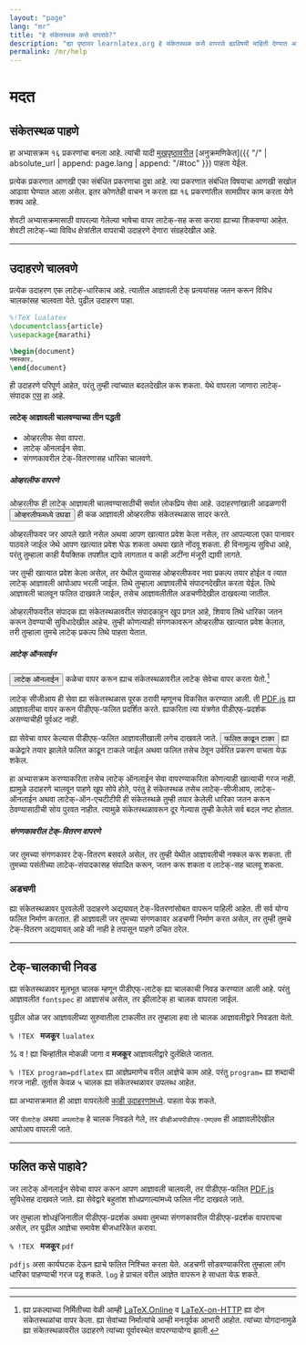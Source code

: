 ```yaml
---
layout: "page"
lang: "mr"
title: "हे संकेतस्थळ कसे वापरावे?"
description: "ह्या पृष्ठावर learnlatex.org हे संकेतस्थळ कसेे वापरावे ह्याविषयी माहिती देण्यात आली आहे."
permalink: /mr/help
---
```


# मदत

## संकेतस्थळ पाहणे

हा अभ्यासक्रम १६ प्रकरणांचा बनला आहे. त्यांची यादी [मुखपृष्ठावरील](./) [अनुक्रमणिकेत]({{ "/"
| absolute_url | append: page.lang | append: "/#toc" }}) पाहता येईल. 

प्रत्येक प्रकरणात आणखी एका संबंधित प्रकरणाचा दुवा आहे. त्या प्रकरणात संबंधित विषयाचा आणखी
सखोल आढावा घेण्यात आला असेल. इतर कोणतेही वाचन न करता ह्या १६ प्रकरणांतील सामग्रीवर काम
करता येणे शक्य आहे.

शेवटी अभ्यासक्रमासाठी वापरल्या गेलेल्या भाषेचा वापर लाटेक्-सह कसा करावा ह्याच्या शिकवण्या
आहेत. शेवटी लाटेक्-च्या विविध क्षेत्रांतील वापराची उदाहरणे देणारा संग्रहदेखील आहे.

---

## उदाहरणे चालवणे

प्रत्येक उदाहरण एक लाटेक्-धारिकाच आहे. त्यातील आज्ञावली टेक् प्रत्ययांसह जतन करून विविध
चालकांसह चालवता येते. पुढील उदाहरण पाहा.

```latex
%!TeX lualatex
\documentclass{article}
\usepackage{marathi}

\begin{document}
नमस्कार.
\end{document}
```

ही उदाहरणे परिपूर्ण आहेत, परंतु तुम्ही त्यांच्यात बदलदेखील करू शकता.  येथे वापरला जाणारा
लाटेक्-संपादक [एस](https://ace.c9.io/) हा आहे.

#### लाटेक् आज्ञावली चालवण्याच्या तीन पद्धती

* ओव्हरलीफ सेवा वापरा.
* लाटेक् ऑनलाईन सेवा.
* संगणकावरील टेक्-वितरणासह धारिका चालवणे.

##### ओव्हरलीफ वापरणे

ओव्हरलीफ ही लाटेक् आज्ञावली चालवण्यासाठीची सर्वात लोकप्रिय सेवा आहे. उदाहरणांखाली आढळणारी
<button>ओव्हरलीफमध्ये उघडा</button> ही कळ आज्ञावली ओव्हरलीफ संकेतस्थळास सादर करते.

ओव्हरलीफवर जर आपले खाते नसेल अथवा आपण खात्यात प्रवेश केला नसेल, तर आपल्याला एका पानावर
पाठवले जाईल जेथे आपण खात्यात प्रवेश घेऊ शकता अथवा खाते नोंदवू शकता. ही विनामूल्य सुविधा आहे,
परंतु तुम्हाला काही वैयक्तिक तपशील द्यावे लागतात व काही अटींना मंजूरी द्यावी लागते.

जर तुम्ही खात्यात प्रवेश केला असेल, तर येथील दुव्यासह ओव्हरलीफवर नवा प्रकल्प तयार होईल व त्यात
लाटेक् आज्ञावली आपोआप भरली जाईल. तिथे तुम्हाला आज्ञावलीचे संपादनदेखील करता येईल. तिथे
आज्ञावली चालवून फलित दाखवले जाईल, तसेच आज्ञावलीतील अडचणीदेखील दाखवल्या जातील.

ओव्हरलीफवरील संपादक ह्या संकेतस्थळावरील संपादकाहून खूप प्रगत आहे, शिवाय तिथे धारिका जतन करून
ठेवण्याची सुविधादेखील आहेच. तुम्ही कोणत्याही संगणकावरून ओव्हरलीफ खात्यात प्रवेश केलात, तरी
तुम्हाला तुमचे लाटेक् प्रकल्प तिथे पाहता येतात.

##### लाटेक् ऑनलाईन

<button>लाटेक् ऑनलाईन</button> कळेचा वापर करून ह्याच संकेतस्थळावरील लाटेक् सेवेचा वापर करता
येतो.[^1]

लाटेक् सीजीआय ही सेवा ह्या संकेतस्थळास पूरक ठरावी म्हणूनच विकसित करण्यात आली. ती
[PDF.js](https://mozilla.github.io/pdf.js/) ह्या आज्ञावलीचा वापर करून पीडीएफ्-फलित
प्रदर्शित करते. ह्याकरिता त्या यंत्रणेत पीडीएफ्-प्रदर्शक असण्याचीही पूर्वअट नाही.

ह्या सेवेचा वापर केल्यास पीडीएफ्-फलित आज्ञावलीखाली लगेच दाखवले जाते. <button>फलित काढून
टाका</button> ह्या कळेद्वारे तयार झालेले फलित काढून टाकले जाईल अथवा फलित तसेच ठेवून उर्वरित
प्रकरण वाचता येऊ शकेल.

हा अभ्यासक्रम करण्याकरिता तसेच लाटेक् ऑनलाईन सेवा वापरण्याकरिता कोणत्याही खात्याची गरज
नाही. ह्यामुळे उदाहरणे चालवून पाहणे खूप सोपे होते, परंतु हे संकेतस्थळ तसेच लाटेक्-सीजीआय,
लाटेक्-ऑनलाईन अथवा लाटेक्-ऑन-एचटीटीपी ही संकेतस्थळे तुम्ही तयार केलेली धारिका जतन करून
ठेवण्यासाठीची सोय पुरवत नाहीत. त्यामुळे संकेतस्थळावरून दूर गेल्यास तुम्ही केलेले सर्व बदल नष्ट
होतात.

##### संगणकावरील टेक्-वितरण वापरणे

जर तुमच्या संगणकावर टेक्-वितरण बसवले असेल, तर तुम्ही येथील आज्ञावलीची नक्कल करू शकता. ती
तुमच्या पसंतीच्या लाटेक्-संपादकासह संपादित करून, जतन करू शकता व लाटेक्-सह चालवू शकता.
   
### अडचणी

ह्या संकेतस्थळावर पुरवलेली उदाहरणे अद्ययावत् टेक्-वितरणांसोबत वापरून पाहिली आहेत. ती सर्व योग्य
फलित निर्माण करतात. ही आज्ञावली जर तुमच्या संगणकावर अडचणी निर्माण करत असेल, तर तुम्ही तुमचे
टेक्-वितरण अद्ययावत् आहे की नाही हे तपासून पाहणे उचित ठरेल.

---

## टेक्-चालकाची निवड

ह्या संकेतस्थळावर मूलभूत चालक म्हणून पीडीएफ्-लाटेक् ह्या चालकाची निवड करण्यात आली आहे.  परंतु
आज्ञावलीत `fontspec` हा आज्ञासंच असेल, तर झीलाटेक् हा चालक वापरला जाईल.

पुढील ओळ जर आज्ञावलीच्या सुरुवातीला टाकलीत तर तुम्हाला हवा तो चालक आज्ञावलीद्वारे निवडता
येतो.

`% !TEX ` **मजकूर** `lualatex`

% व ! ह्या चिन्हांतील मोकळी जागा व **मजकूर** आज्ञावलीद्वारे दुर्लक्षिले जातात.

`% !TEX program=pdflatex` ह्या आज्ञेप्रमाणेच वरील आज्ञेचे काम आहे. परंतु `program=` ह्या
शब्दाची गरज नाही. तूर्तास केवळ ५ चालक ह्या संकेतस्थळावर उपलब्ध आहेत.

ह्या अभ्यासक्रमात ही आज्ञा वापरलेली [काही उदाहरणांमध्ये](more-14). पाहता येऊ शकते.

जर `पीलाटेक्` अथवा `अपलाटेक्` हे चालक निवडले गेले, तर `डीव्हीआयपीडीएफ्-एमएक्स` ही
आज्ञावलीदेखील आपोआप वापरली जाते.

---

## फलित कसे पाहावे?

जर लाटेक् ऑनलाईन सेवेचा वापर करून आपण आज्ञावली चालवली, तर पीडीएफ्-फलित
[PDF.js](https://mozilla.github.io/pdf.js/) सुविधेसह दाखवले जाते. ह्या सेवेद्वारे बहुतांश
शोधप्रणाल्यांमध्ये फलित नीट दाखवले जाते.

जर तुम्हाला शोधइंजिनातील पीडीएफ्-प्रदर्शक अथवा तुमच्या संगणकावरील पीडीएफ्-प्रदर्शक वापरायचा
असेल, तर पुढील आज्ञेचा समावेश बीजधारिकेत करावा.

`% !TEX ` **मजकूर** `pdf`

`pdfjs` असा कार्यघटक देऊन ह्याचे फलित निश्चित करता येते. अडचणी सोडवण्याकरिता तुम्हाला लॉग
धारिका पाहण्याची गरज पडू शकते. `log` हे प्राचल वरील आज्ञेत वापरून हे साधता येऊ शकते.

---

[^1]: ह्या प्रकल्पाच्या निर्मितीच्या वेळी आम्ही [LaTeX.Online](https://latexonline.cc/)
      व [LaTeX-on-HTTP](https://github.com/YtoTech/latex-on-http) ह्या दोन
      संकेतस्थळांचा वापर केला. ह्या सेवांच्या निर्मात्यांचे आम्ही मनःपूर्वक आभारी आहोत. त्यांच्या
      योगदानामुळे ह्या संकेतस्थळावरील उदाहरणे त्यांच्या पूर्वावस्थेत वापरण्यायोग्य झाली.
